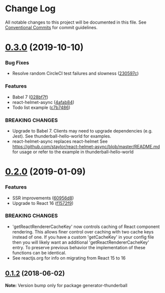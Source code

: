 # Change Log

All notable changes to this project will be documented in this file.
See [Conventional Commits](https://conventionalcommits.org) for commit guidelines.

<a name="0.3.0"></a>
# [0.3.0](https://github.com/angieslist/thunderball.io/compare/v0.2.0...v0.3.0) (2019-10-10)


### Bug Fixes

* Resolve random CircleCI test failures and slowness ([230597c](https://github.com/angieslist/thunderball.io/commit/230597c))


### Features

* Babel 7 ([028bf7f](https://github.com/angieslist/thunderball.io/commit/028bf7f))
* react-helmet-async ([4afab84](https://github.com/angieslist/thunderball.io/commit/4afab84))
* Todo list example ([c7b7486](https://github.com/angieslist/thunderball.io/commit/c7b7486))


### BREAKING CHANGES

* Upgrade to Babel 7.
Clients may need to upgrade dependencies (e.g. Jest).
See thunderball-hello-world for examples.
* react-helmet-async replaces react-helmet
See https://github.com/staylor/react-helmet-async/blob/master/README.md
for usage or refer to the example in thunderball-hello-world




<a name="0.2.0"></a>
# [0.2.0](https://github.com/angieslist/thunderball.io/compare/v0.1.2...v0.2.0) (2019-01-09)


### Features

* SSR improvements ([60956d8](https://github.com/angieslist/thunderball.io/commit/60956d8))
* Upgrade to React 16 ([f1572f9](https://github.com/angieslist/thunderball.io/commit/f1572f9))


### BREAKING CHANGES

* 'getReactRendererCacheKey' now controls caching of React
component rendering. This allows finer control over caching with
two cache keys instead of one. If you have a custom 'getCacheKey'
in your config file then you will likely want an additional
'getReactRendererCacheKey' entry. To preserve previous behavior
the implementation of these functions can be identical.
* See reactjs.org for info on migrating from React 15 to 16




<a name="0.1.2"></a>
## [0.1.2](https://github.com/angieslist/thunderball.io/compare/v0.1.1...v0.1.2) (2018-06-02)




**Note:** Version bump only for package generator-thunderball
